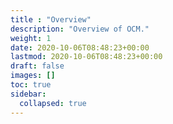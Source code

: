 ```yaml
---
title : "Overview"
description: "Overview of OCM."
weight: 1
date: 2020-10-06T08:48:23+00:00
lastmod: 2020-10-06T08:48:23+00:00
draft: false
images: []
toc: true
sidebar:
  collapsed: true
---
```


